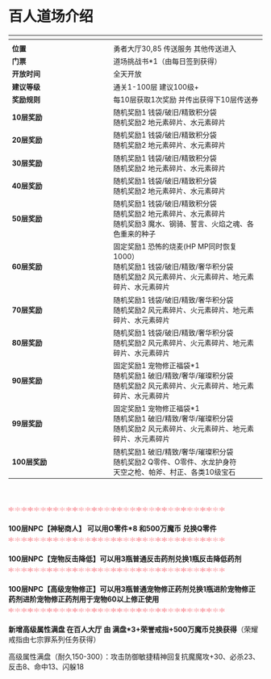 # 百人道场介绍

<table data-header-hidden><thead><tr><th width="187"></th><th></th></tr></thead><tbody><tr><td></td><td></td></tr><tr><td><strong>位置</strong></td><td>勇者大厅30,85 传送服务 其他传送进入</td></tr><tr><td><strong>门票</strong></td><td>道场挑战书*1（由每日签到获得）</td></tr><tr><td><strong>开放时间</strong></td><td>全天开放</td></tr><tr><td><strong>建议等级</strong></td><td>通关1-100层 建议100级+</td></tr><tr><td><strong>奖励规则</strong></td><td>每10层获取1次奖励 并传出获得下10层传送券</td></tr><tr><td><strong>10层奖励</strong></td><td>随机奖励1  钱袋/破旧/精致积分袋<br>随机奖励2  地元素碎片、水元素碎片</td></tr><tr><td><strong>20层奖励</strong></td><td>随机奖励1  钱袋/破旧/精致积分袋<br>随机奖励2  地元素碎片、水元素碎片</td></tr><tr><td><strong>30层奖励</strong></td><td>随机奖励1  钱袋/破旧/精致积分袋<br>随机奖励2  地元素碎片、水元素碎片</td></tr><tr><td><strong>40层奖励</strong></td><td>随机奖励1  钱袋/破旧/精致积分袋<br>随机奖励2  地元素碎片、水元素碎片</td></tr><tr><td><strong>50层奖励</strong></td><td>随机奖励1  钱袋/破旧/精致积分袋<br>随机奖励2  地元素碎片、水元素碎片<br>随机奖励3  魔水、钢骑、誓言、火焰之魂、各色重来的种子</td></tr><tr><td><strong>60层奖励</strong></td><td>固定奖励1  恐怖的烧麦(HP MP同时恢复1000）<br>随机奖励1  钱袋/破旧/精致/奢华积分袋<br>随机奖励2  风元素碎片、火元素碎片、地元素碎片、水元素碎片<br></td></tr><tr><td><strong>70层奖励</strong></td><td>随机奖励1  钱袋/破旧/精致/奢华积分袋<br>随机奖励2  风元素碎片、火元素碎片、地元素碎片、水元素碎片</td></tr><tr><td><strong>80层奖励</strong></td><td>随机奖励1  钱袋/破旧/精致/奢华积分袋<br>随机奖励2  风元素碎片、火元素碎片、地元素碎片、水元素碎片</td></tr><tr><td><strong>90层奖励</strong></td><td>固定奖励1  宠物修正福袋*1<br>随机奖励1  破旧/精致/奢华/璀璨积分袋<br>随机奖励2  风元素碎片、火元素碎片、地元素碎片、水元素碎片</td></tr><tr><td><strong>99层奖励</strong></td><td>固定奖励1  宠物修正福袋*1<br>随机奖励1  破旧/精致/奢华/璀璨积分袋<br>随机奖励2  风元素碎片、火元素碎片、地元素碎片、水元素碎片</td></tr><tr><td><strong>100层奖励</strong></td><td>随机奖励1  破旧/精致/奢华/璀璨积分袋<br>随机奖励2  Q零件、O零件、水龙护身符<br>         天空之枪、帕斧、村正、各类10级宝石<br></td></tr></tbody></table>

\
\
![](../../.gitbook/assets/1.gif)\
\
**100层NPC【神秘商人】 可以用O零件\*8 和500万魔币 兑换Q零件**\
![](../../.gitbook/assets/1.gif)\
\
**100层NPC【宠物反击降低】可以用3瓶普通反击药剂兑换1瓶反击降低药剂**\
![](../../.gitbook/assets/1.gif)\
\
**100层NPC【高级宠物修正】可以用3瓶普通宠物修正药剂兑换1瓶进阶宠物修正药剂进阶宠物修正药剂用于宠物60以上修正使用**\
![](../../.gitbook/assets/1.gif)\
\
**新增高级属性满盘 在百人大厅 由 满盘\*3+荣誉戒指+500万魔币兑换获得**（荣耀戒指由七宗罪系列任务获得）

高级属性满盘（耐久150-300）：攻击防御敏捷精神回复抗魔魔攻+30、必杀23、反击8、命中13、闪躲18
